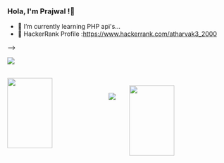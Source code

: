 ### Hola, I'm Prajwal !👋

- 🌱 I’m currently learning PHP api's...
- 🔭  HackerRank Profile :https://www.hackerrank.com/atharvak3_2000





-->
<p><img align="center" src="https://github-readme-stats.vercel.app/api?username=imPrajwalKadam&show_icons=true&custom_title=My GitHub Stats&count_private=true&theme=merko" /></p>
<br />
<img align="left" src="https://github-readme-streak-stats.herokuapp.com/?user=imPrajwalKadam&hide_border=true&theme=merko" width="45%" height="160px">
<br />
<img align="right" src="https://github-readme-stats.vercel.app/api/top-langs/?username=imPrajwalKadam&layout=compact&theme=merko" width="45%" height="160px"/>
<br />
<img src="https://activity-graph.herokuapp.com/graph?username=imPrajwalKadam&bg_color=1F222E&color=F8D866&line=F85D7F&point=FFFFFF&hide_border=false" />
